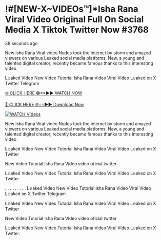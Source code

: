 # !#[NEW-X~VIDEOs™]*Isha Rana Viral Video Original Full On Social Media X Tiktok Twitter Now #3768

38 seconds ago

New Isha Rana Viral video Nudes took the internet by storm and amazed viewers on various Leaked social media platforms. New, a young and talented digital creator, recently became famous thanks to this interesting video.

L𝚎aked Video New Video Tutorial Isha Rana Video Viral Video L𝚎aked on X Twitter Telegram

[🌐 CLICK HERE 🟢==►► WATCH NOW](https://t.co/CsbdxKwbQM)

[🔴 CLICK HERE 🌐==►► Download Now](https://t.co/CsbdxKwbQM)

[![WATCH Videos](https://i.imgur.com/RPj6FCy.gif)](https://t.co/CsbdxKwbQM)

New Isha Rana Viral video Nudes took the internet by storm and amazed viewers on various Leaked social media platforms. New, a young and talented digital creator, recently became famous thanks to this interesting video.

L𝚎aked Video New Video Tutorial Isha Rana Video Viral Video L𝚎aked on X Twitter

New Video Tutorial Isha Rana Video video oficial twitter

L𝚎aked Video New Video Tutorial Isha Rana Video Viral Video L𝚎aked on X Twitter

. . . . . . . . . L𝚎aked Video New Video Tutorial Isha Rana Video Viral Video L𝚎aked on X Twitter Telegram

L𝚎aked Video New Video Tutorial Isha Rana Video Viral Video L𝚎aked on X Twitter

New Video Tutorial Isha Rana Video video oficial twitter

L𝚎aked Video New Video Tutorial Isha Rana Video Viral Video L𝚎aked on X Twitter.

